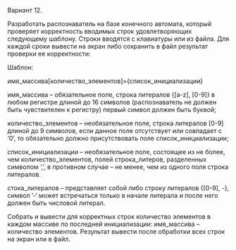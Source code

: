 Вариант 12.

 

Разработать распознаватель на базе конечного автомата, который проверяет корректность вводимых строк удовлетворяющих следующему шаблону. Cтроки вводятся с клавиатуры или из файла. Для каждой сроки вывести на экран либо сохранить в файл результат  проверки ее корректности:

 

Шаблон:

имя_массива\[количество_элементов\]={список_инициализации}

 

имя_массива – обязательное поле, строка литералов {\[a-z\], \[0-9\]} в любом регистре длиной до 16 символов  (распознаватель не должен быть чувствителен к регистру) первый символ должен быть буквой;

количество_элементов – необязательное поле, строка литералов \[0-9\] длиной до 9 символов, если данное поле отсутствует или совпадает с ‘0’, то обязательно должно присутствовать поле список_инициализации;

список_инициализации – необязательное поле, состоящее из не более, чем количество_элементов, полей строка_литеров, разделенных символом ‘,’, в противном случае – не менее, чем из одного поля строка литералов.    

стока_литералов – представляет собой либо строку литералов {\[0-9\], -}, символ ’-‘ может встречаться только в начале литерала и после него должен быть числовой литерал.

 

Собрать и вывести для корректных строк количество элементов в каждом массиве по последней инициализации: имя_массива – количество элементов. Результат вывести после обработки всех строк на экран или в файл.